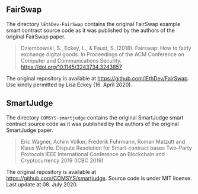 ## FairSwap

The directory `lEthDev-FairSwap` contains the original FairSwap example smart contract source code
as it was published by the authors of the original FairSwap paper.

> Dziembowski, S., Eckey, L., & Faust, S. (2018).
> Fairswap: How to fairly exchange digital goods.
> In Proceedings of the ACM Conference on Computer and Communications Security.
> https://doi.org/10.1145/3243734.3243857

The original repository is available at https://github.com/lEthDev/FairSwap.
Use kindly permitted by Lisa Eckey (16. April 2020).


## SmartJudge

The directory `COMSYS-smartjudge` contains the original SmartJudge smart contract source code
as it was published by the authors of the original SmartJudge paper.

> Eric Wagner, Achim Völker, Frederik Fuhrmann, Roman Matzutt and Klaus Wehrle.
> Dispute Resolution for Smart-contract bases Two-Party Protocols
> IEEE International Conference on Blockchain and Cryptocurrency 2019 (ICBC 2019)

The original repository is available at https://github.com/COMSYS/smartjudge.
Source code is under MIT license.
Last update at 08. July 2020.
